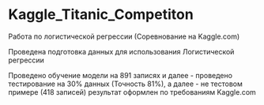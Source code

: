 # Kaggle_Titanic_Competiton
Работа по логистической регрессии (Соревнование на Kaggle.com)

Проведена подготовка данных для использования Логистической регрессии

Проведено обучение модели на 891 записях и далее - проведено тестирование на 30% данных (Точность 81%),
а далее - не тестовом примере (418 записей) результат оформлен по требованиям Kaggle.com 
